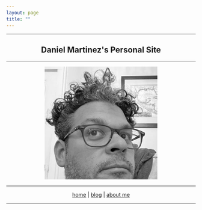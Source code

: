 ```yaml
---
layout: page
title: ""
---
```


<hr>

<h2 align="center"> Daniel Martinez's Personal Site </h2>

<hr>

<div style="text-align: center"><img src="assets/images/profile.jpg" width = "300"></div>

<hr>

<center>

  <a href="https://dmartinezphd.github.io/">home</a> | <a href="https://dmartinezphd.github.io/blog">blog</a> | <a href="https://dmartinezphd.github.io/about">about me</a>

</center>

<hr>
